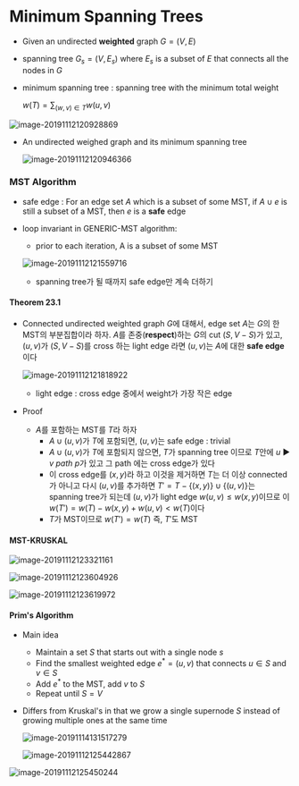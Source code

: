 # Minimum Spanning Trees

- Given an undirected **weighted** graph $G = (V, E)$

- spanning tree $G_s = (V,E_s)$ where $E_s$ is a subset of $E$ that connects all the nodes in $G$

- minimum spanning tree : spanning tree with the minimum total weight

  $w(T) = \sum_{(w,v)\in T}w(u,v)$

![image-20191112120928869](C:\Users\user\AppData\Roaming\Typora\typora-user-images\image-20191112120928869.png)

- An undirected weighed graph and its minimum spanning tree

  ![image-20191112120946366](C:\Users\user\AppData\Roaming\Typora\typora-user-images\image-20191112120946366.png)

### MST Algorithm

- safe edge : For an edge set $A$ which is a subset of some MST, if $A \cup e$ is still a subset of a MST, then $e$ is a **safe** edge

- loop invariant in GENERIC-MST algorithm:

  - prior to each iteration, A is a subset of some MST

  ![image-20191112121559716](C:\Users\user\AppData\Roaming\Typora\typora-user-images\image-20191112121559716.png)
  
  - spanning tree가 될 때까지 safe edge만 계속 더하기

#### Theorem 23.1

- Connected undirected weighted graph $G$에 대해서, edge set $A$는 $G$의 한 MST의 부분집합이라 하자. $A$를 존중(**respect**)하는 $G$의 cut $(S, V-S)$가 있고, $(u,v)$가 $(S, V-S)$를 cross 하는 light edge 라면 $(u,v)$는 $A$에 대한 **safe edge**이다

  ![image-20191112121818922](C:\Users\user\AppData\Roaming\Typora\typora-user-images\image-20191112121818922.png)

  - light edge : cross edge 중에서 weight가 가장 작은 edge

- Proof

  - $A$를 포함하는 MST를 $T$라 하자
    - $A \cup (u,v)$가 $T$에 포함되면, $(u,v)$는 safe edge : trivial
    - $A \cup (u,v)$가 $T$에 포함되지 않으면, $T$가 spanning tree 이므로 $T$안에 $u$ :arrow_forward: $v\ path\ p$가 있고 그 path 에는 cross edge가 있다
    - 이 cross edge를 $(x,y)$라 하고 이것을 제거하면 $T$는 더 이상 connected가 아니고 다시 $(u,v)$를 추가하면 $T' = T - \{(x,y)\} \cup \{(u,v)\}$는 spanning tree가 되는데 $(u,v)$가 light edge $w(u,v) \le w(x,y)$이므로 이 $w(T') = w(T) - w(x,y) + w(u,v) \lt w(T)$이다
    - $T$가 MST이므로 $w(T') = w(T)$ 즉, $T'$도 MST

#### MST-KRUSKAL

![image-20191112123321161](C:\Users\user\AppData\Roaming\Typora\typora-user-images\image-20191112123321161.png)

![image-20191112123604926](C:\Users\user\AppData\Roaming\Typora\typora-user-images\image-20191112123604926.png)

![image-20191112123619972](C:\Users\user\AppData\Roaming\Typora\typora-user-images\image-20191112123619972.png)

#### Prim's Algorithm

- Main idea

  - Maintain a set $S$ that starts out with a single node $s$
  - Find the smallest weighted edge $e^* = (u,v)$ that connects $u \in S$ and $v \in S$
  - Add $e^*$ to the MST, add $v$ to $S$
  - Repeat until $S = V$

- Differs from Kruskal's in that we grow a single supernode $S$ instead of growing multiple ones at the same time

  ![image-20191114131517279](C:\Users\user\AppData\Roaming\Typora\typora-user-images\image-20191114131517279.png)

  ![image-20191112125442867](C:\Users\user\AppData\Roaming\Typora\typora-user-images\image-20191112125442867.png)

![image-20191112125450244](C:\Users\user\AppData\Roaming\Typora\typora-user-images\image-20191112125450244.png)